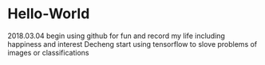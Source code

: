 # Hello-World
2018.03.04 begin using github for fun and record my life including happiness and interest
Decheng
start using tensorflow to slove problems of images or classifications

